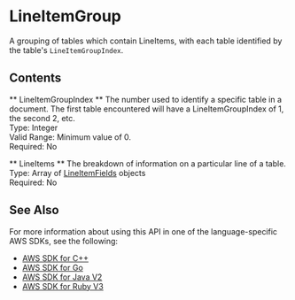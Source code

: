 # LineItemGroup<a name="API_LineItemGroup"></a>

A grouping of tables which contain LineItems, with each table identified by the table's `LineItemGroupIndex`\.

## Contents<a name="API_LineItemGroup_Contents"></a>

 ** LineItemGroupIndex **   <a name="Textract-Type-LineItemGroup-LineItemGroupIndex"></a>
The number used to identify a specific table in a document\. The first table encountered will have a LineItemGroupIndex of 1, the second 2, etc\.  
Type: Integer  
Valid Range: Minimum value of 0\.  
Required: No

 ** LineItems **   <a name="Textract-Type-LineItemGroup-LineItems"></a>
The breakdown of information on a particular line of a table\.   
Type: Array of [LineItemFields](API_LineItemFields.md) objects  
Required: No

## See Also<a name="API_LineItemGroup_SeeAlso"></a>

For more information about using this API in one of the language\-specific AWS SDKs, see the following:
+  [AWS SDK for C\+\+](https://docs.aws.amazon.com/goto/SdkForCpp/textract-2018-06-27/LineItemGroup) 
+  [AWS SDK for Go](https://docs.aws.amazon.com/goto/SdkForGoV1/textract-2018-06-27/LineItemGroup) 
+  [AWS SDK for Java V2](https://docs.aws.amazon.com/goto/SdkForJavaV2/textract-2018-06-27/LineItemGroup) 
+  [AWS SDK for Ruby V3](https://docs.aws.amazon.com/goto/SdkForRubyV3/textract-2018-06-27/LineItemGroup) 